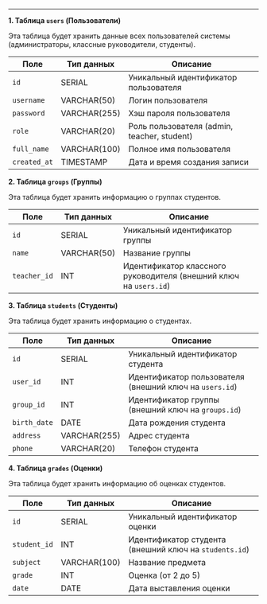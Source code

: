 
___
**1. Таблица `users` (Пользователи)**

Эта таблица будет хранить данные всех пользователей системы (администраторы, классные руководители, студенты).

| Поле         | Тип данных   | Описание                                    |
| ------------ | ------------ | ------------------------------------------- |
| `id`         | SERIAL       | Уникальный идентификатор пользователя       |
| `username`   | VARCHAR(50)  | Логин пользователя                          |
| `password`   | VARCHAR(255) | Хэш пароля пользователя                     |
| `role`       | VARCHAR(20)  | Роль пользователя (admin, teacher, student) |
| `full_name`  | VARCHAR(100) | Полное имя пользователя                     |
| `created_at` | TIMESTAMP    | Дата и время создания записи                |

**2. Таблица `groups` (Группы)**

Эта таблица будет хранить информацию о группах студентов.

|Поле|Тип данных|Описание|
|---|---|---|
|`id`|SERIAL|Уникальный идентификатор группы|
|`name`|VARCHAR(50)|Название группы|
|`teacher_id`|INT|Идентификатор классного руководителя (внешний ключ на `users.id`)|

**3. Таблица `students` (Студенты)**

Эта таблица будет хранить информацию о студентах.

|Поле|Тип данных|Описание|
|---|---|---|
|`id`|SERIAL|Уникальный идентификатор студента|
|`user_id`|INT|Идентификатор пользователя (внешний ключ на `users.id`)|
|`group_id`|INT|Идентификатор группы (внешний ключ на `groups.id`)|
|`birth_date`|DATE|Дата рождения студента|
|`address`|VARCHAR(255)|Адрес студента|
|`phone`|VARCHAR(20)|Телефон студента|

**4. Таблица `grades` (Оценки)**

Эта таблица будет хранить информацию об оценках студентов.

|Поле|Тип данных|Описание|
|---|---|---|
|`id`|SERIAL|Уникальный идентификатор оценки|
|`student_id`|INT|Идентификатор студента (внешний ключ на `students.id`)|
|`subject`|VARCHAR(100)|Название предмета|
|`grade`|INT|Оценка (от 2 до 5)|
|`date`|DATE|Дата выставления оценки|
